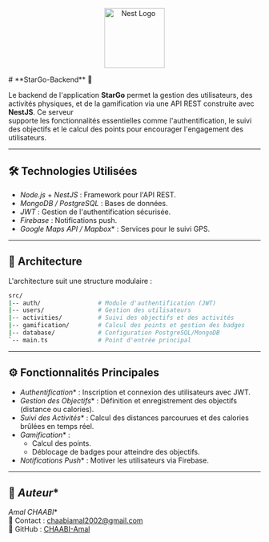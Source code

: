 <p align="center">
  <a href="http://nestjs.com/" target="blank"><img src="https://nestjs.com/img/logo-small.svg" width="120" alt="Nest Logo" /></a>
</p>
 
# **StarGo-Backend** 🚀<br>

Le backend de l'application **StarGo** permet la gestion des utilisateurs, des activités physiques, et de la gamification via une API REST construite avec **NestJS**. Ce serveur<br>
supporte les fonctionnalités essentielles comme l'authentification, le suivi des objectifs et le calcul des points pour encourager l'engagement des utilisateurs.

---

## 🛠 **Technologies Utilisées**<br>
- *Node.js* + *NestJS* : Framework pour l'API REST.<br>
- *MongoDB / PostgreSQL* : Bases de données.<br>
- *JWT* : Gestion de l'authentification sécurisée.<br>
- *Firebase* : Notifications push.<br>
- *Google Maps API / Mapbox** : Services pour le suivi GPS.<br>

---

## 📂 Architecture<br>

L'architecture suit une structure modulaire :<br>

```bash
src/
|-- auth/                # Module d'authentification (JWT)
|-- users/               # Gestion des utilisateurs
|-- activities/          # Suivi des objectifs et des activités
|-- gamification/        # Calcul des points et gestion des badges
|-- database/            # Configuration PostgreSQL/MongoDB
`-- main.ts              # Point d'entrée principal
```

---

## ⚙️ **Fonctionnalités Principales**<br>
- *Authentification** : Inscription et connexion des utilisateurs avec JWT.<br>
- *Gestion des Objectifs** : Définition et enregistrement des objectifs (distance ou calories).<br>
- *Suivi des Activités** : Calcul des distances parcourues et des calories brûlées en temps réel.<br>
- *Gamification** :<br>
   - Calcul des points.<br>
   - Déblocage de badges pour atteindre des objectifs.<br>
- *Notifications Push** : Motiver les utilisateurs via Firebase.<br>

---

## 👤 *Auteur**<br>
*Amal CHAABI**<br>
📧 Contact : [chaabiamal2002@gmail.com](mailto:chaabiamal2002@gmail.com)<br>
🔗 GitHub : [CHAABI-Amal](https://github.com/CHAABI-Amal)<br>


